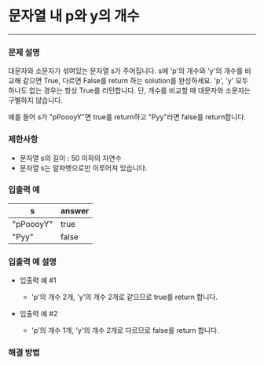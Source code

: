 # 문자열 내 p와 y의 개수

-- -- 

### 문제 설명

대문자와 소문자가 섞여있는 문자열 s가 주어집니다. s에 'p'의 개수와 'y'의 개수를 비교해 같으면 True, 다르면 False를 return 하는 solution를 완성하세요. 'p', 'y' 모두 하나도 없는
경우는 항상 True를 리턴합니다. 단, 개수를 비교할 때 대문자와 소문자는 구별하지 않습니다.

예를 들어 s가 "pPoooyY"면 true를 return하고 "Pyy"라면 false를 return합니다.

### 제한사항

* 문자열 s의 길이 : 50 이하의 자연수
* 문자열 s는 알파벳으로만 이루어져 있습니다.

### 입출력 예

| s	         | answer |
|------------|--------|
| "pPoooyY"	 | true   |
| "Pyy"	     | false  |

### 입출력 예 설명

* 입출력 예 #1
    * 'p'의 개수 2개, 'y'의 개수 2개로 같으므로 true를 return 합니다.

* 입출력 예 #2
    * 'p'의 개수 1개, 'y'의 개수 2개로 다르므로 false를 return 합니다.

### 해결 방법
